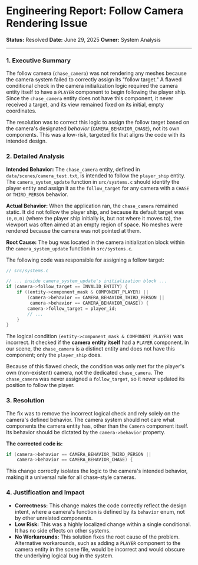 # Engineering Report: Follow Camera Rendering Issue

**Status:** Resolved
**Date:** June 29, 2025
**Owner:** System Analysis

---

### 1. Executive Summary

The follow camera (`chase_camera`) was not rendering any meshes because the camera system failed to correctly assign its "follow target." A flawed conditional check in the camera initialization logic required the camera entity itself to have a `PLAYER` component to begin following the player ship. Since the `chase_camera` entity does not have this component, it never received a target, and its view remained fixed on its initial, empty coordinates.

The resolution was to correct this logic to assign the follow target based on the camera's designated *behavior* (`CAMERA_BEHAVIOR_CHASE`), not its own components. This was a low-risk, targeted fix that aligns the code with its intended design.

### 2. Detailed Analysis

**Intended Behavior:**
The `chase_camera` entity, defined in `data/scenes/camera_test.txt`, is intended to follow the `player_ship` entity. The `camera_system_update` function in `src/systems.c` should identify the player entity and assign it as the `follow_target` for any camera with a `CHASE` or `THIRD_PERSON` behavior.

**Actual Behavior:**
When the application ran, the `chase_camera` remained static. It did not follow the player ship, and because its default target was `(0,0,0)` (where the player ship initially is, but not where it moves to), the viewport was often aimed at an empty region of space. No meshes were rendered because the camera was not pointed at them.

**Root Cause:**
The bug was located in the camera initialization block within the `camera_system_update` function in `src/systems.c`.

The following code was responsible for assigning a follow target:

```c
// src/systems.c

// ... inside camera_system_update's initialization block ...
if (camera->follow_target == INVALID_ENTITY) {
    if ((entity->component_mask & COMPONENT_PLAYER) || 
        (camera->behavior == CAMERA_BEHAVIOR_THIRD_PERSON || 
         camera->behavior == CAMERA_BEHAVIOR_CHASE)) {
        camera->follow_target = player_id;
        // ...
    }
}
```

The logical condition `(entity->component_mask & COMPONENT_PLAYER)` was incorrect. It checked if the **camera entity itself** had a `PLAYER` component. In our scene, the `chase_camera` is a distinct entity and does not have this component; only the `player_ship` does.

Because of this flawed check, the condition was only met for the player's own (non-existent) camera, not the dedicated `chase_camera`. The `chase_camera` was never assigned a `follow_target`, so it never updated its position to follow the player.

### 3. Resolution

The fix was to remove the incorrect logical check and rely solely on the camera's defined behavior. The camera system should not care what components the camera entity has, other than the `Camera` component itself. Its behavior should be dictated by the `camera->behavior` property.

**The corrected code is:**
```c
if (camera->behavior == CAMERA_BEHAVIOR_THIRD_PERSON || 
    camera->behavior == CAMERA_BEHAVIOR_CHASE) {
```

This change correctly isolates the logic to the camera's intended behavior, making it a universal rule for all chase-style cameras.

### 4. Justification and Impact

*   **Correctness:** This change makes the code correctly reflect the design intent, where a camera's function is defined by its `behavior` enum, not by other unrelated components.
*   **Low Risk:** This was a highly localized change within a single conditional. It has no side effects on other systems.
*   **No Workarounds:** This solution fixes the root cause of the problem. Alternative workarounds, such as adding a `PLAYER` component to the camera entity in the scene file, would be incorrect and would obscure the underlying logical bug in the system.
